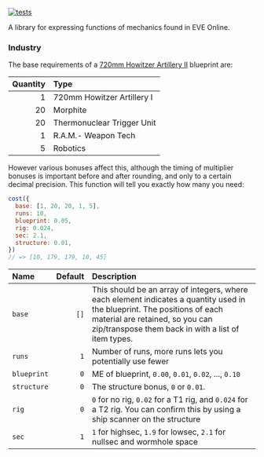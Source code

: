 [![tests](https://github.com/philihp/evemath/actions/workflows/tests.yml/badge.svg)](https://github.com/philihp/evemath/actions/workflows/tests.yml)

A library for expressing functions of mechanics found in EVE Online.

### Industry

The base requirements of a [720mm Howitzer Artillery II](https://everef.net/type/2970) blueprint are:

| Quantity | Type                       |
| -------: | :------------------------- |
|        1 | 720mm Howitzer Artillery I |
|       20 | Morphite                   |
|       20 | Thermonuclear Trigger Unit |
|        1 | R.A.M.- Weapon Tech        |
|        5 | Robotics                   |

However various bonuses affect this, although the timing of multiplier bonuses is important before and after rounding, and only to a certain decimal precision. This function will tell you exactly how many you need:

```js
cost({
  base: [1, 20, 20, 1, 5],
  runs: 10,
  blueprint: 0.05,
  rig: 0.024,
  sec: 2.1,
  structure: 0.01,
})
// => [10, 179, 179, 10, 45]
```

| Name        | Default | Description                                                                                                                                                                                                       |
| :---------- | ------: | :---------------------------------------------------------------------------------------------------------------------------------------------------------------------------------------------------------------- |
| `base`      |    `[]` | This should be an array of integers, where each element indicates a quantity used in the blueprint. The positions of each material are retained, so you can zip/transpose them back in with a list of item types. |
| `runs`      |     `1` | Number of runs, more runs lets you potentially use fewer                                                                                                                                                          |
| `blueprint` |     `0` | ME of blueprint, `0.00`, `0.01`, `0.02`, ..., `0.10`                                                                                                                                                              |
| `structure` |     `0` | The structure bonus, `0` or `0.01`.                                                                                                                                                                               |
| `rig`       |     `0` | `0` for no rig, `0.02` for a T1 rig, and `0.024` for a T2 rig. You can confirm this by using a ship scanner on the structure                                                                                      |
| `sec`       |     `1` | `1` for highsec, `1.9` for lowsec, `2.1` for nullsec and wormhole space                                                                                                                                           |
